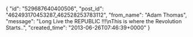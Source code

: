  {
   "id": "529687640400506",
   "post_id": "462493170453287_462528253783112",
   "from_name": "Adam Thomas",
   "message": "Long Live the REPUBLIC !!!\nThis is where the Revolution Starts..",
   "created_time": "2013-06-26T07:46:39+0000"
 }
